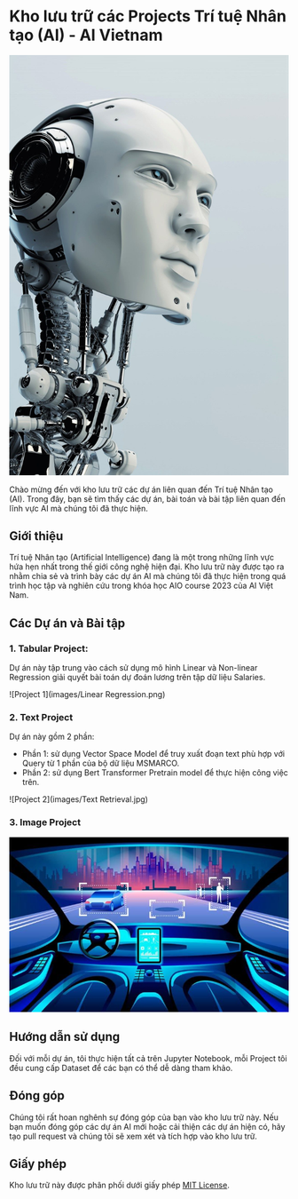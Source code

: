 # Kho lưu trữ các Projects Trí tuệ Nhân tạo (AI) - AI Vietnam

![AI Projects](images/Ai.jpg)

Chào mừng đến với kho lưu trữ các dự án liên quan đến Trí tuệ Nhân tạo (AI). Trong đây, bạn sẽ tìm thấy các dự án, bài toán và bài tập liên quan đến lĩnh vực AI mà chúng tôi đã thực hiện.

## Giới thiệu

Trí tuệ Nhân tạo (Artificial Intelligence) đang là một trong những lĩnh vực hứa hẹn nhất trong thế giới công nghệ hiện đại. Kho lưu trữ này được tạo ra nhằm chia sẻ và trình bày các dự án AI mà chúng tôi đã thực hiện trong quá trình học tập và nghiên cứu trong khóa học AIO course 2023 của AI Việt Nam.

## Các Dự án và Bài tập

### 1. Tabular Project:

Dự án này tập trung vào cách sử dụng mô hình Linear và Non-linear Regression giải quyết bài toán dự đoán lương trên tập dữ liệu Salaries.

![Project 1](images/Linear Regression.png)

### 2. Text Project

Dự án này gồm 2 phần: 
  + Phần 1: sử dụng Vector Space Model để truy xuất đoạn text phù hợp với Query từ 1 phần của bộ dữ liệu MSMARCO.
  + Phần 2: sử dụng Bert Transformer Pretrain model để thực hiện công việc trên.

![Project 2](images/Text Retrieval.jpg)

### 3. Image Project

![Project 3](images/Depth.jpg)

## Hướng dẫn sử dụng

Đối với mỗi dự án, tôi thực hiện tất cả trên Jupyter Notebook, mỗi Project tôi đều cung cấp Dataset để các bạn có thể dễ dàng tham khảo.

## Đóng góp

Chúng tôi rất hoan nghênh sự đóng góp của bạn vào kho lưu trữ này. Nếu bạn muốn đóng góp các dự án AI mới hoặc cải thiện các dự án hiện có, hãy tạo pull request và chúng tôi sẽ xem xét và tích hợp vào kho lưu trữ.

## Giấy phép

Kho lưu trữ này được phân phối dưới giấy phép [MIT License](LICENSE).

